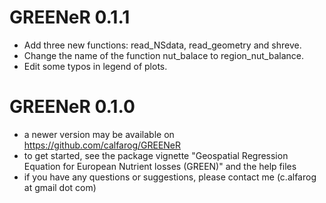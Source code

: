 # GREENeR 0.1.1

* Add three new functions: read_NSdata, read_geometry and shreve.
* Change the name of the function nut_balace to region_nut_balance.
* Edit some typos in legend of plots.

# GREENeR 0.1.0

* a newer version may be available on https://github.com/calfarog/GREENeR
* to get started, see the package vignette "Geospatial Regression Equation for European Nutrient losses (GREEN)" and the help files
* if you have any questions or suggestions, please contact me (c.alfarog at gmail dot com)
